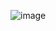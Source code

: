 ![image](https://github.com/jeungdong/CodingTest/assets/93365714/0675edc8-d2f3-4951-8fcc-3047720537a8)

